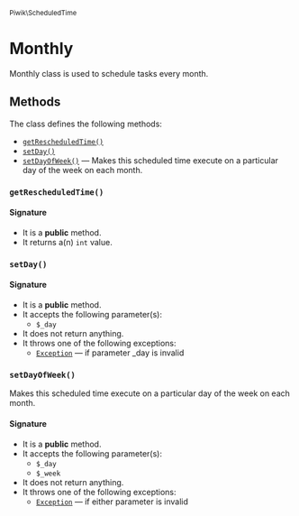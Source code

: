 <small>Piwik\ScheduledTime</small>

Monthly
=======

Monthly class is used to schedule tasks every month.


Methods
-------

The class defines the following methods:

- [`getRescheduledTime()`](#getRescheduledTime)
- [`setDay()`](#setDay)
- [`setDayOfWeek()`](#setDayOfWeek) &mdash; Makes this scheduled time execute on a particular day of the week on each month.

<a name="getrescheduledtime" id="getrescheduledtime"></a>
### `getRescheduledTime()`

#### Signature

- It is a **public** method.
- It returns a(n) `int` value.

<a name="setday" id="setday"></a>
### `setDay()`

#### Signature

- It is a **public** method.
- It accepts the following parameter(s):
    - `$_day`
- It does not return anything.
- It throws one of the following exceptions:
    - [`Exception`](http://php.net/class.Exception) &mdash; if parameter _day is invalid

<a name="setdayofweek" id="setdayofweek"></a>
### `setDayOfWeek()`

Makes this scheduled time execute on a particular day of the week on each month.

#### Signature

- It is a **public** method.
- It accepts the following parameter(s):
    - `$_day`
    - `$_week`
- It does not return anything.
- It throws one of the following exceptions:
    - [`Exception`](http://php.net/class.Exception) &mdash; if either parameter is invalid

